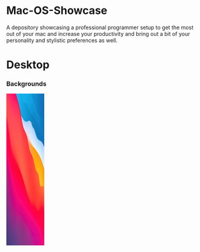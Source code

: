 # Mac-OS-Showcase

A depository showcasing a professional programmer setup to get the most out of your mac and increase your productivity and bring out a bit of your personality and stylistic preferences as well.

# Desktop

### Backgrounds

<img src="https://github.com/gzachariadis/Mac-OS-Showcase/blob/master/Desktop/Backgrounds/macOS-Big-Surr.jpg?raw=true" width="100" height="400">
